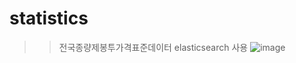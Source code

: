 # statistics
>> 전국종량제봉투가격표준데이터
>> elasticsearch 사용
![image](https://user-images.githubusercontent.com/44864717/162863511-dd7979c4-02cc-4a03-b0af-8c11e29b1b3c.png)

